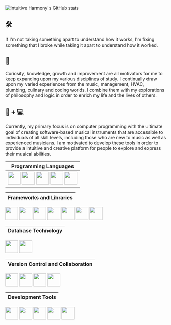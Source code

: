 <!-- https://github.com/anuraghazra/github-readme-stats/blob/master/themes/README.md -->
![Intuitive Harmony's GitHub stats](https://github-readme-stats.vercel.app/api?username=intuitiveharmony&show_icons=true&theme=aura_dark) 

## 🛠️ 

If I'm not taking something apart to understand how it works, I'm fixing something that I broke while taking it apart to understand how it worked. 

## 🔎 

Curiosity, knowledge, growth and improvement are all motivators for me to keep expanding upon my various disciplines of study. I continually draw upon my varied experiences from the music, management, HVAC, plumbing, culinary and coding worlds. I combine them with my explorations of philosophy and logic in order to enrich my life and the lives of others.

## 🎹 <kbd>+</kbd> 💻 

Currently, my primary focus is on computer programming with the ultimate goal of creating software-based musical instruments that are accessible to individuals of all skill levels, including those who are new to music as well as experienced musicians. I am motivated to develop these tools in order to provide a intuitive and creative platform for people to explore and express their musical abilities.



| Programming Languages |
| -|
| <img width="40em" src="https://cdn.jsdelivr.net/gh/devicons/devicon/icons/javascript/javascript-original.svg" /> <img width='40em' src="https://cdn.jsdelivr.net/gh/devicons/devicon/icons/cplusplus/cplusplus-original.svg" /> <img width='40em' src="https://cdn.jsdelivr.net/gh/devicons/devicon/icons/python/python-original.svg" /> <img width='40em' src="https://cdn.jsdelivr.net/gh/devicons/devicon/icons/html5/html5-original.svg" /> <img width='40em' src="https://cdn.jsdelivr.net/gh/devicons/devicon/icons/css3/css3-original.svg" /> |

| Frameworks and Libraries | 
| - |
<img width='40em' src="https://cdn.jsdelivr.net/gh/devicons/devicon/icons/react/react-original.svg" /> <img width='40em' src="https://cdn.jsdelivr.net/gh/devicons/devicon/icons/nodejs/nodejs-original.svg" /> <img width='40em' src="https://cdn.jsdelivr.net/gh/devicons/devicon/icons/redux/redux-original.svg" /> <img width='40em' src="https://upload.wikimedia.org/wikipedia/commons/6/6b/JUCE_Logo.png?20160127093944" />  <img width='40em' src="https://cdn.jsdelivr.net/gh/devicons/devicon/icons/express/express-original.svg" /> <img width='40em' src="https://cdn.jsdelivr.net/gh/devicons/devicon/icons/jquery/jquery-original.svg" /> <img width='40em' src="https://cdn.jsdelivr.net/gh/devicons/devicon/icons/django/django-plain.svg" />  

| Database Technology | 
| - |
<img width='40em' src="https://cdn.jsdelivr.net/gh/devicons/devicon/icons/mongodb/mongodb-plain.svg" /> <img width='40em' src="https://cdn.jsdelivr.net/gh/devicons/devicon/icons/postgresql/postgresql-original.svg" />

| Version Control and Collaboration | 
| - |
<img width='40em' src="https://cdn.jsdelivr.net/gh/devicons/devicon/icons/git/git-original.svg" /> <img width='40em' src="https://cdn.jsdelivr.net/gh/devicons/devicon/icons/github/github-original.svg" />  <img width='40em' src="https://cdn.jsdelivr.net/gh/devicons/devicon/icons/slack/slack-original.svg" /> <img width='40em' src="https://cdn.jsdelivr.net/gh/devicons/devicon/icons/trello/trello-plain.svg" />

| Development Tools | 
| - |
<img width='40em' src="https://cdn.jsdelivr.net/gh/devicons/devicon/icons/vscode/vscode-original.svg" /> <img width='40em' src="https://cdn.jsdelivr.net/gh/devicons/devicon/icons/heroku/heroku-original.svg" /> <img width='40em' src="https://cdn.jsdelivr.net/gh/devicons/devicon/icons/markdown/markdown-original.svg" /> <img width='40em' src="https://cdn.jsdelivr.net/gh/devicons/devicon/icons/xcode/xcode-original.svg" /> <img width='40em' src="https://cdn.jsdelivr.net/gh/devicons/devicon/icons/apple/apple-original.svg" />
<!-- <img width='40em' src="https://upload.wikimedia.org/wikipedia/commons/thumb/1/18/ISO_C%2B%2B_Logo.svg/1822px-ISO_C%2B%2B_Logo.svg.png" /> -->

 




